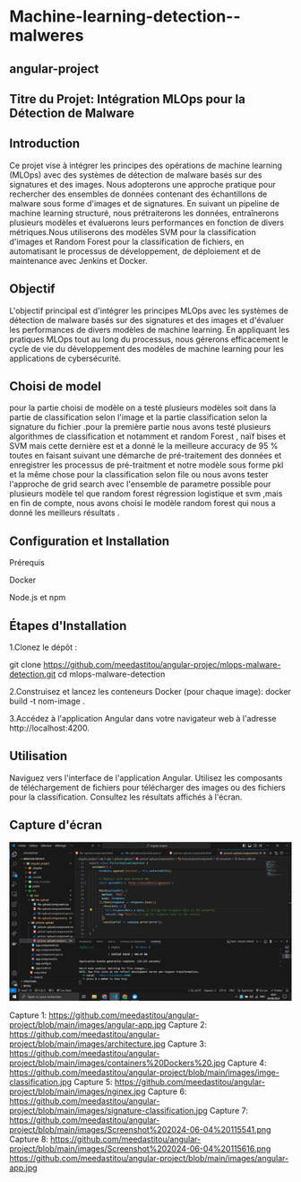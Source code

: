 # Machine-learning-detection--malweres
## angular-project



## Titre du Projet: Intégration MLOps pour la Détection de Malware

## Introduction
Ce projet vise à intégrer les principes des opérations de machine learning (MLOps) avec des systèmes de détection de malware basés sur des signatures et des images. Nous  adopterons une approche pratique pour rechercher des ensembles de données contenant des échantillons de malware sous forme d'images et de signatures. En suivant un pipeline de machine learning structuré, nous prétraiterons les données, entraînerons plusieurs modèles et évaluerons leurs performances en fonction de divers métriques.Nous utiliserons des modèles SVM pour la classification d'images et Random Forest pour la classification de fichiers, en automatisant le processus de développement, de déploiement et de maintenance avec Jenkins et Docker.

## Objectif
L'objectif principal est d'intégrer les principes MLOps avec les systèmes de détection de malware basés sur des signatures et des images et d'évaluer les performances de divers modèles de machine learning. En appliquant les pratiques MLOps tout au long du processus, nous gérerons efficacement le cycle de vie du développement des modèles de machine learning pour les applications de cybersécurité.





## Choisi de model
pour la partie choisi de modèle on a testé plusieurs modèles soit dans la partie de classification selon l'image et la partie classification selon la signature du fichier .pour la première partie nous avons  testé plusieurs algorithmes de classification et notamment et  random Forest , naïf bises et SVM mais cette dernière est et a donné le la meilleure accuracy  de 95 % toutes en faisant suivant une démarche de pré-traitement des données et enregistrer les processus de pré-traitment et notre modèle sous forme pkl et la même chose pour la classification selon file ou nous avons tester l'approche de grid search avec l'ensemble de parametre possible pour plusieurs modèle tel que random forest régression logistique et svm ,mais en fin de compte, nous avons choisi le modèle random forest qui nous a donné les meilleurs résultats .

## Configuration et Installation

Prérequis
 
   Docker
   
   Node.js et npm

## Étapes d'Installation

1.Clonez le dépôt :

git clone https://github.com/meedastitou/angular-projec/mlops-malware-detection.git
cd mlops-malware-detection

2.Construisez et lancez les conteneurs Docker (pour chaque image):
docker build -t nom-image .

3.Accédez à l'application Angular dans votre navigateur web à l'adresse http://localhost:4200.



## Utilisation

Naviguez vers l'interface de l'application Angular.
Utilisez les composants de téléchargement de fichiers pour télécharger des images ou des fichiers pour la classification.
Consultez les résultats affichés à l'écran.

## Capture d'écran
![alt text](https://github.com/meedastitou/angular-project/blob/main/images/angular-app.jpg)

 Capture 1: https://github.com/meedastitou/angular-project/blob/main/images/angular-app.jpg
 Capture 2: https://github.com/meedastitou/angular-project/blob/main/images/architecture.jpg
 Capture 3: https://github.com/meedastitou/angular-project/blob/main/images/containers%20Dockers%20.jpg
 Capture 4: https://github.com/meedastitou/angular-project/blob/main/images/imge-classification.jpg
 Capture 5: https://github.com/meedastitou/angular-project/blob/main/images/nginex.jpg
 Capture 6: https://github.com/meedastitou/angular-project/blob/main/images/signature-classification.jpg
 Capture 7: https://github.com/meedastitou/angular-project/blob/main/images/Screenshot%202024-06-04%20115541.png
 Capture 8: https://github.com/meedastitou/angular-project/blob/main/images/Screenshot%202024-06-04%20115616.png
https://github.com/meedastitou/angular-project/blob/main/images/angular-app.jpg
